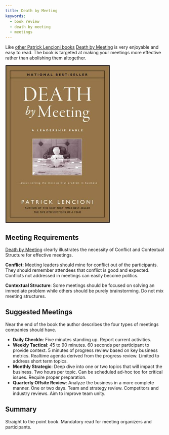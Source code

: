 ```yaml
---
title: Death by Meeting
keywords:
  - book review
  - death by meeting
  - meetings
---
```


Like [other Patrick Lencioni books](http://amzn.to/1T2ppr0) [Death by Meeting](http://amzn.to/23qr2hT) is very enjoyable and easy to read. The book is targeted at making your meetings more effective rather than abolishing them altogether.  

[![Death by Meeting](/images/books/death-by-meeting.jpg)](http://amzn.to/23qr2hT)

## Meeting Requirements  
[Death by Meeting](http://amzn.to/23qr2hT) clearly illustrates the necessity of Conflict and Contextual Structure for effective meetings.

**Conflict**: Meeting leaders should mine for conflict out of the participants. They should remember attendees that conflict is good and expected. Conflicts not addressed in meetings can easily become politics.  

**Contextual Structure**: Some meetings should be focused on solving an immediate problem while others should be purely brainstorming. Do not mix meeting structures.  

## Suggested Meetings  
Near the end of the book the author describes the four types of meetings companies should have.

- **Daily CheckIn**: Five minutes standing up. Report current activities.
- **Weekly Tactical**: 45 to 90 minutes. 60 seconds per participant to provide context. 5 minutes of progress review based on key business metrics. Realtime agenda derived from the progress review. Limited to address short term topics.
- **Monthly Strategic**: Deep dive into one or two topics that will impact the business. Two hours per topic. Can be scheduled ad-hoc too for critical issues. Require proper preparation.
- **Quarterly Offsite Review**: Analyze the business in a more complete manner. One or two days. Team and strategy review. Competitors and industry reviews. Aim to improve team unity.

## Summary  

Straight to the point book. Mandatory read for meeting organizers and participants.  
